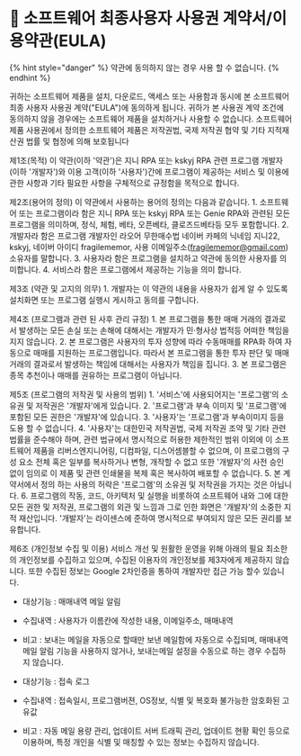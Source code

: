 # 📝 소프트웨어 최종사용자 사용권 계약서/이용약관(EULA)

{% hint style="danger" %}
약관에 동의하지 않는 경우 사용 할 수 없습니다.
{% endhint %}

귀하는 소프트웨어 제품을 설치, 다운로드, 액세스 또는 사용함과 동시에 본 소프트웨어 최종 사용자 사용권 계약("EULA")에 동의하게 됩니다. 귀하가 본 사용권 계약 조건에 동의하지 않을 경우에는 소프트웨어 제품을 설치하거나 사용할 수 없습니다. 소프트웨어 제품 사용권에서 정의한 소프트웨어 제품은 저작권법, 국제 저작권 협약 및 기타 지적재산권 법률 및 협정에 의해 보호됩니다

제1조(목적) 이 약관(이하 '약관')은 지니 RPA 또는 kskyj RPA 관련 프로그램 개발자 (이하 '개발자')와 이용 고객(이하 '사용자')간에 프로그램이 제공하는 서비스 및 이용에 관한 사항과 기타 필요한 사항을 구체적으로 규정함을 목적으로 합니다.

제2조(용어의 정의) 이 약관에서 사용하는 용어의 정의는 다음과 같습니다. 1. 소프트웨어 또는 프로그램이라 함은 지니 RPA 또는 kskyj RPA 또는 Genie RPA와 관련된 모든 프로그램을 의미하며, 정식, 체험, 베타, 오픈베타, 클로즈드베타등 모두 포함합니다. 2. 개발자라 함은 프로그램 개발자인 라오어 무한매수법 네이버 카페의 닉네임 지니22, kskyj, 네이버 아이디 fragilememor, 사용 이메일주소(fragilememor@gmail.com) 소유자를 말합니다. 3. 사용자라 함은 프로그램을 설치하고 약관에 동의한 사용자를 의미합니다. 4. 서비스라 함은 프로그램에서 제공하는 기능을 의미 합니다.

제3조 (약관 및 고지의 의무) 1. 개발자는 이 약관의 내용을 사용자가 쉽게 알 수 있도록 설치화면 또는 프로그램 실행시 게시하고 동의를 구합니다.

제4조 (프로그램과 관련 된 사후 관리 규정) 1. 본 프로그램을 통한 매매 거래의 결과로서 발생하는 모든 손실 또는 손해에 대해서는 개발자가 민·형사상 법적등 어떠한 책임을 지지 않습니다.
2. 본 프로그램은 사용자의 투자 성향에 따라 수동매매를 RPA화 하여 자동으로 매매를 지원하는 프로그램입니다. 따라서 본 프로그램을 통한 투자 판단 및 매매 거래의 결과로서 발생하는 책임에 대해서는 사용자가 책임을 집니다.
3. 본 프로그램은 종목 추천이나 매매를 권유하는 프로그램이 아닙니다.

제5조 (프로그램의 저작권 및 사용의 범위) 1. '서비스'에 사용되어지는 '프로그램'의 소유권 및 저작권은 '개발자'에게 있습니다. 2. '프로그램'과 부속 이미지 및 '프로그램'에 포함된 모든 권한은 '개발자'에 있습니다. 3. '사용자'는 '프로그램'과 부속이미지 등을 도용 할 수 없습니다. 4. '사용자'는 대한민국 저작권법, 국제 저작권 조약 및 기타 관련 법률을 준수해야 하며, 관련 법규에서 명시적으로 허용한 제한적인 범위 이외에 이 소프트웨어 제품을 리버스엔지니어링, 디컴파일, 디스어셈블할 수 없으며, 이 프로그램의 구성 요소 전체 혹은 일부를 복사하거나 변형, 개작할 수 없고 또한 '개발자'의 사전 승인 없이 임의로 이 제품 및 관련 인쇄물을 복제 혹은 복사하여 배포할 수 없습니다. 5. 본 계약서에서 정의 하는 사용의 허락은 '프로그램'의 소유권 및 저작권을 가지는 것은 아닙니다. 6. 프로그램의 작동, 코드, 아키텍처 및 실행을 비롯하여 소프트웨어 내와 그에 대한 모든 권한 및 저작권, 프로그램의 외관 및 느낌과 그로 인한 화면은 '개발자'의 소중한 지적 재산입니다. '개발자'는 라이센스에 준하여 명시적으로 부여되지 않은 모든 권리를 보유합니다.

제6조 (개인정보 수집 및 이용) 서비스 개선 및 원활한 운영을 위해 아래의 필요 최소한의 개인정보를 수집하고 있으며, 수집된 이용자의 개인정보를 제3자에게 제공하지 않습니다. 또한 수집된 정보는 Google 2차인증을 통하여 개발자만 접근 가능 할수 있습니다.

* 대상기능 : 매매내역 메일 알림
* 수집내역 : 사용자가 이름칸에 작성한 내용, 이메일주소, 매매내역
* 비고 : 보내는 메일을 자동으로 할때만 보낸 메일함에 자동으로 수집되며, 매매내역 메일 알림 기능을 사용하지 않거나, 보내는메일 설정을 수동으로 하는 경우 수집하지 않습니다.



* 대상기능 : 접속 로그
* 수집내역 : 접속일시, 프로그램버젼, OS정보, 식별 및 복호화 불가능한 암호화된 고유값
* 비고 : 자동 메일 용량 관리, 업데이트 서버 트래픽 관리, 업데이트 현황 확인 등으로 이용하며, 특정 개인을 식별 및 매칭할 수 있는 정보는 수집하지 않습니다.

